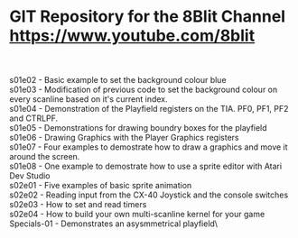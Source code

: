 # GIT Repository for the 8Blit Channel https://www.youtube.com/8blit
\
\
s01e02 - Basic example to set the background colour blue\
s01e03 - Modification of previous code to set the background colour on every scanline based on it's current index.\
s01e04 - Demonstration of the Playfield registers on the TIA. PF0, PF1, PF2 and CTRLPF.\
s01e05 - Demonstrations for drawing boundry boxes for the playfield\
s01e06 - Drawing Graphics with the Player Graphics registers\
s01e07 - Four examples to demostrate how to draw a graphics and move it around the screen.\
s01e08 - One example to demostrate how to use a sprite editor with Atari Dev Studio\
s02e01 - Five examples of basic sprite animation\
s02e02 - Reading input from the CX-40 Joystick and the console switches\
s02e03 - How to set and read timers\
s02e04 - How to build your own multi-scanline kernel for your game\
Specials-01 - Demonstrates an asysmmetrical playfield\


